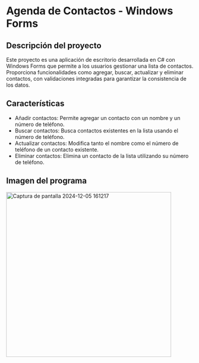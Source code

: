 # Agenda de Contactos - Windows Forms





## Descripción del proyecto
Este proyecto es una aplicación de escritorio desarrollada en C# con Windows Forms que permite a los usuarios gestionar una lista de contactos. Proporciona funcionalidades como agregar, buscar, actualizar y eliminar contactos, con validaciones integradas para garantizar la consistencia de los datos.

## Características
* Añadir contactos: Permite agregar un contacto con un nombre y un número de teléfono.
* Buscar contactos: Busca contactos existentes en la lista usando el número de teléfono.
* Actualizar contactos: Modifica tanto el nombre como el número de teléfono de un contacto existente.
* Eliminar contactos: Elimina un contacto de la lista utilizando su número de teléfono.


## Imagen del programa

<img width="444" alt="Captura de pantalla 2024-12-05 161217" src="https://github.com/user-attachments/assets/1f03eb1e-496d-4e75-bb16-ef1906d296e9">

